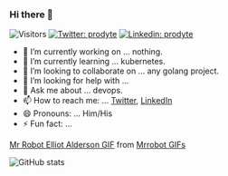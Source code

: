### Hi there 👋
![Visitors](https://visitor-badge.glitch.me/badge?page_id=prodyte)
[![Twitter: prodyte](https://img.shields.io/twitter/follow/pawan221b?style=social)](https://twitter.com/pawan221b)
[![Linkedin: prodyte](https://img.shields.io/badge/-prodyte-blue?style=flat-square&logo=Linkedin&logoColor=white&link=https://www.linkedin.com/in/prodyte/)](https://www.linkedin.com/in/prodyte/)

- 🔭 I’m currently working on ... nothing.
- 🌱 I’m currently learning ... kubernetes.
- 👯 I’m looking to collaborate on ... any golang project.
- 🤔 I’m looking for help with ...
- 💬 Ask me about ... devops.
- 📫 How to reach me: ... [Twitter](https://twitter.com/pawan221b), [LinkedIn](https://www.linkedin.com/in/prodyte/)
- 😄 Pronouns: ... Him/His
- ⚡ Fun fact: ...

<div class="tenor-gif-embed" data-postid="17482706" data-share-method="host" data-width="100%" data-aspect-ratio="1.7412587412587412"><a href="https://tenor.com/view/mr-robot-elliot-alderson-rami-malek-hello-friend-hello-there-gif-17482706">Mr Robot Elliot Alderson GIF</a> from <a href="https://tenor.com/search/mrrobot-gifs">Mrrobot GIFs</a></div><script type="text/javascript" async src="https://tenor.com/embed.js"></script>

![GitHub stats](https://github-readme-stats.vercel.app/api?username=prodyte&show_icons=true&hide_border=true)
